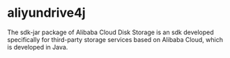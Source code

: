 # aliyundrive4j
The sdk-jar package of Alibaba Cloud Disk Storage is an sdk developed specifically for third-party storage services based on Alibaba Cloud, which is developed in Java.
